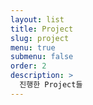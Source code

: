 ```yaml
---
layout: list
title: Project
slug: project
menu: true
submenu: false
order: 2
description: >
  진행한 Project들
---
```

